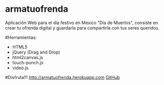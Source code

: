 armatuofrenda
=============

Aplicación Web para el día festivo en México "Día de Muertos", consiste en crear tu ofrenda digital y guardarla para compartirla con tus seres queridos.

#Herramientas:
* HTML5
* jQuery (Drag and Drop)
* html2canvas.js
* touch-punch.js
* video.js.

#Disfruta!!!
http://armatuofrenda.herokuapp.com
[GitHub](http://armatuofrenda.herokuapp.com)


